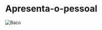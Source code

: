 # Apresenta-o-pessoal
![Baco](https://encrypted-tbn0.gstatic.com/images?q=tbn:ANd9GcTfMWXWCXWWMDJ977fc967KkDJoMwFabvb96M4psm42mqPbrdUlhbZ1DRqDHCwSarLfoY5sjbnp0onhxR7u-MYNfJH-sEZFvpVGWMWZRc0)
